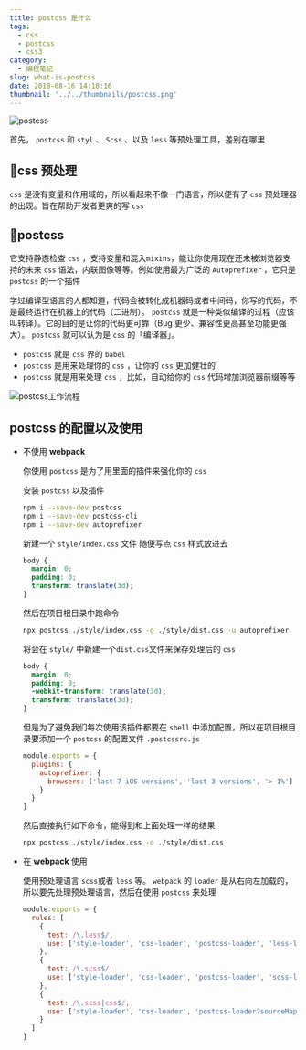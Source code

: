 ```yaml
---
title: postcss 是什么
tags:
  - css
  - postcss
  - css3
category:
  - 编程笔记
slug: what-is-postcss
date: 2018-08-16 14:18:16
thumbnail: '../../thumbnails/postcss.png'
---
```


![postcss](https://cdn.clearlywind.com/blog-images/images/postcss.png)

首先， `postcss` 和 `styl` 、 `Scss` 、以及 `less` 等预处理工具，差别在哪里

## 🚀css 预处理

`css` 是没有变量和作用域的，所以看起来不像一门语言，所以便有了 `css` 预处理器的出现。旨在帮助开发者更爽的写 `css`

## 🚁postcss

它支持静态检查 `css` ，支持变量和混入`mixins`，能让你使用现在还未被浏览器支持的未来 `css` 语法，内联图像等等。例如使用最为广泛的 `Autoprefixer` ，它只是 `postcss` 的一个插件

学过编译型语言的人都知道，代码会被转化成机器码或者中间码，你写的代码，不是最终运行在机器上的代码（二进制）。 `postcss` 就是一种类似编译的过程（应该叫转译）。它的目的是让你的代码更可靠（Bug 更少、兼容性更高甚至功能更强大）。 `postcss` 就可以认为是 `css` 的「编译器」。

- `postcss` 就是 `css` 界的 `babel`
- `postcss` 是用来处理你的 `css` ，让你的 `css` 更加健壮的
- `postcss` 就是用来处理 `css` ，比如，自动给你的 `css` 代码增加浏览器前缀等等

![postcss工作流程](https://cdn.clearlywind.com/blog-images/images/postcss-work-flow.jpg)

## postcss 的配置以及使用

- 不使用 **webpack**

  你使用 `postcss` 是为了用里面的插件来强化你的 `css`

  安装 `postcss` 以及插件

  ```bash
  npm i --save-dev postcss
  npm i --save-dev postcss-cli
  npm i --save-dev autoprefixer
  ```

  新建一个 `style/index.css` 文件 随便写点 `css` 样式放进去

  ```css
  body {
    margin: 0;
    padding: 0;
    transform: translate(3d);
  }
  ```

  然后在项目根目录中跑命令

  ```bash
  npx postcss ./style/index.css -o ./style/dist.css -u autoprefixer
  ```

  将会在 `style/` 中新建一个`dist.css`文件来保存处理后的 `css`

  ```css
  body {
    margin: 0;
    padding: 0;
    -webkit-transform: translate(3d);
    transform: translate(3d);
  }
  ```

  但是为了避免我们每次使用该插件都要在 `shell` 中添加配置，所以在项目根目录要添加一个 `postcss` 的配置文件 `.postcssrc.js`

  ```js
  module.exports = {
    plugins: {
      autoprefixer: {
        browsers: ['last 7 iOS versions', 'last 3 versions', '> 1%']
      }
    }
  }
  ```

  然后直接执行如下命令，能得到和上面处理一样的结果

  ```bash
  npx postcss ./style/index.css -o ./style/dist.css
  ```

- 在 **webpack** 使用

  使用预处理语言 `scss`或者 `less` 等。 `webpack` 的 `loader` 是从右向左加载的，所以要先处理预处理语言，然后在使用 `postcss` 来处理

  ```js
  module.exports = {
    rules: [
      {
        test: /\.less$/,
        use: ['style-loader', 'css-loader', 'postcss-loader', 'less-loader']
      },
      {
        test: /\.scss$/,
        use: ['style-loader', 'css-loader', 'postcss-loader', 'scss-loader']
      },
      {
        test: /\.scss|css$/,
        use: ['style-loader', 'css-loader', 'postcss-loader?sourceMap', 'resolve-url-loader', 'sass-loader?sourceMap']
      }
    ]
  }
  ```
